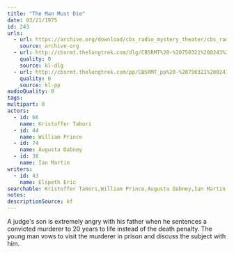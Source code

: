 ```yaml
---
title: "The Man Must Die"
date: 03/21/1975
id: 243
urls: 
  - url: https://archive.org/download/cbs_radio_mystery_theater/cbs_radio_mystery_theater-0201-0250.zip/cbs_radio_mystery_theater-0201-0250%2Fcbsrmt_0243_the_man_must_die.mp3
    source: archive-org
  - url: http://cbsrmt.thelongtrek.com/dlg/CBSRMT%20-%20750321%200243%20The%20Man%20Must%20Die.mp3
    quality: 0
    source: kl-dlg
  - url: http://cbsrmt.thelongtrek.com/pp/CBSRMT_pp%20-%20750321%200243%20The%20Man%20Must%20Die.mp3
    quality: 0
    source: kl-pp
audioQuality: 0
tags: 
multipart: 0
actors:  
  - id: 66
    name: Kristoffer Tabori  
  - id: 44
    name: William Prince  
  - id: 74
    name: Augusta Dabney  
  - id: 38
    name: Ian Martin
writers:  
  - id: 43
    name: Elspeth Eric
searchable: Kristoffer Tabori,William Prince,Augusta Dabney,Ian Martin Elspeth Eric
notes: 
descriptionSource: kf
---
```

A judge's son is extremely angry with his father when he sentences a convicted murderer to 20 years to life instead of the death penalty. The young man vows to visit the murderer in prison and discuss the subject with him.